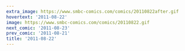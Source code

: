 ```yaml
---
extra_image: https://www.smbc-comics.com/comics/20110822after.gif
hovertext: '2011-08-22'
image: https://www.smbc-comics.com/comics/20110822.gif
next_comic: '2011-08-23'
prev_comic: '2011-08-21'
title: '2011-08-22'
---
```


